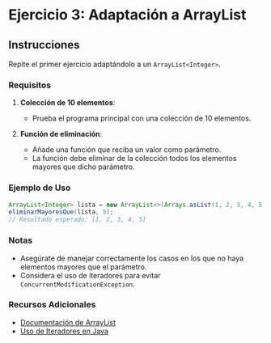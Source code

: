 # Ejercicio 3: Adaptación a ArrayList

## Instrucciones

Repite el primer ejercicio adaptándolo a un `ArrayList<Integer>`. 

### Requisitos

1. **Colección de 10 elementos**: 
    - Prueba el programa principal con una colección de 10 elementos.

2. **Función de eliminación**:
    - Añade una función que reciba un valor como parámetro.
    - La función debe eliminar de la colección todos los elementos mayores que dicho parámetro.

### Ejemplo de Uso

```java
ArrayList<Integer> lista = new ArrayList<>(Arrays.asList(1, 2, 3, 4, 5, 6, 7, 8, 9, 10));
eliminarMayoresQue(lista, 5);
// Resultado esperado: [1, 2, 3, 4, 5]
```

### Notas

- Asegúrate de manejar correctamente los casos en los que no haya elementos mayores que el parámetro.
- Considera el uso de iteradores para evitar `ConcurrentModificationException`.

### Recursos Adicionales

- [Documentación de ArrayList](https://docs.oracle.com/javase/8/docs/api/java/util/ArrayList.html)
- [Uso de Iteradores en Java](https://docs.oracle.com/javase/tutorial/collections/interfaces/iterator.html)

